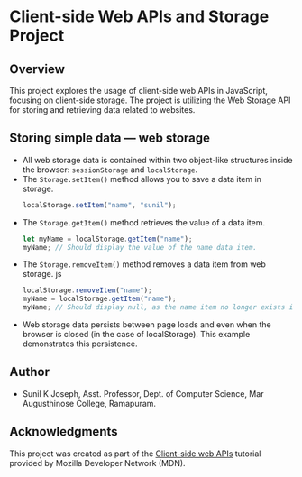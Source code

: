 # Client-side Web APIs and Storage Project

## Overview

This project explores the usage of client-side web APIs in JavaScript, focusing on client-side storage. The project is utilizing the Web Storage API for storing and retrieving data related to websites.

## Storing simple data — web storage

- All web storage data is contained within two object-like structures inside the browser: `sessionStorage` and `localStorage`.
- The `Storage.setItem()` method allows you to save a data item in storage.
   ```js 
   localStorage.setItem("name", "sunil");
   ```
- The `Storage.getItem()` method retrieves the value of a data item.
    ```js
    let myName = localStorage.getItem("name");
    myName; // Should display the value of the name data item.
    ```
- The `Storage.removeItem()` method removes a data item from web storage.
js
    ```js
    localStorage.removeItem("name");
    myName = localStorage.getItem("name");
    myName; // Should display null, as the name item no longer exists in web storage.
    ```
- Web storage data persists between page loads and even when the browser is closed (in the case of localStorage). This example demonstrates this persistence.

## Author

- Sunil K Joseph, Asst. Professor, Dept. of Computer Science, Mar Augusthinose College, Ramapuram.

## Acknowledgments
This project was created as part of the [Client-side web APIs](https://developer.mozilla.org/en-US/docs/Learn/JavaScript/Client-side_web_APIs) tutorial provided by Mozilla Developer Network (MDN).

